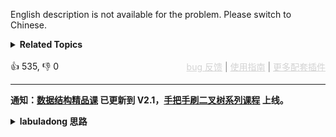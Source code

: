 English description is not available for the problem. Please switch to Chinese.
<details><summary><strong>Related Topics</strong></summary>数学 | 动态规划 | 概率与统计</details><br>

<div>👍 535, 👎 0<span style='float: right;'><span style='color: gray;'><a href='https://github.com/labuladong/fucking-algorithm/discussions/939' target='_blank' style='color: lightgray;text-decoration: underline;'>bug 反馈</a> | <a href='https://labuladong.gitee.io/article/fname.html?fname=jb插件简介' target='_blank' style='color: lightgray;text-decoration: underline;'>使用指南</a> | <a href='https://labuladong.github.io/algo/images/others/%E5%85%A8%E5%AE%B6%E6%A1%B6.jpg' target='_blank' style='color: lightgray;text-decoration: underline;'>更多配套插件</a></span></span></div>

<div id="labuladong"><hr>

**通知：[数据结构精品课](https://aep.h5.xeknow.com/s/1XJHEO) 已更新到 V2.1，[手把手刷二叉树系列课程](https://aep.xet.tech/s/3YGcq3) 上线。**

<details><summary><strong>labuladong 思路</strong></summary>

## 基本思路

这道题有意思，是经典的动态规划题目，状态转移的关系很明显，我来带你分析一下：

现在有 `n` 个骰子，扔出点数 `point` 的概率是多少？

首先，一个骰子能扔出的点数是 1~6，那么 `n` 个骰子扔出点数 `point` 的概率就可以通过 `n - 1` 个骰子扔出点数 `point-1, point-2,... point-6` 的概率分别乘以 1/6 再相加得到。

如果定义一个 `dp(n, point)` 函数表示用 n 个骰子抛出 point 点数的概率，那么这个状态转移关系如下：

```java
dp(n, point) = sum{dp(n-1, point-k) where 1 <= k <= 6}
```

明确了状态转移关系，就可以写出自顶向下的递归解法和自底向上的迭代解法了，我都写出来供你参考。

**标签：[动态规划](https://mp.weixin.qq.com/mp/appmsgalbum?__biz=MzAxODQxMDM0Mw==&action=getalbum&album_id=1318881141113536512)**

## 解法代码

提示：🟢 标记的是我写的解法代码，🤖 标记的是 chatGPT 翻译的多语言解法代码。如有错误，可以 [点这里](https://github.com/labuladong/fucking-algorithm/issues/1113) 反馈和修正。

<div class="tab-panel"><div class="tab-nav">
<button data-tab-item="cpp" class="tab-nav-button btn " data-tab-group="default" onclick="switchTab(this)">cpp🤖</button>

<button data-tab-item="python" class="tab-nav-button btn " data-tab-group="default" onclick="switchTab(this)">python🤖</button>

<button data-tab-item="java" class="tab-nav-button btn active" data-tab-group="default" onclick="switchTab(this)">java🟢</button>

<button data-tab-item="go" class="tab-nav-button btn " data-tab-group="default" onclick="switchTab(this)">go🤖</button>

<button data-tab-item="javascript" class="tab-nav-button btn " data-tab-group="default" onclick="switchTab(this)">javascript🤖</button>
</div><div class="tab-content">
<div data-tab-item="cpp" class="tab-item " data-tab-group="default"><div class="highlight">

```cpp
// 注意：cpp 代码由 chatGPT🤖 根据我的 java 代码翻译，旨在帮助不同背景的读者理解算法逻辑。
// 本代码已经通过力扣的测试用例，应该可直接成功提交。

// 自底向上的迭代解法
class Solution {
public:
    vector<double> dicesProbability(int n) {
        // n 个骰子可能扔出的结果的最大值和最小值
        int min = n, max = n * 6;
        // 定义：用 n 个骰子，凑出 point 的点数的概率是 dp[n][point]
        vector<vector<double>> dp(n + 1, vector<double>(max + 1));
        // base case，一个骰子扔出点数 1~6 的概率是 1/6
        for (int j = 1; j <= 6; j++) {
            dp[1][j] = 1.0 / 6;
        }
        // 状态转移
        for (int i = 2; i <= n; i++) {
            for (int j = i; j <= i * 6; j++) {
                for (int k = 1; k <= 6; k++) {
                    if (j - k <= 0) {
                        break;
                    }
                    // i 个骰子扔出点数 j 的概率
                    // 可以通过 i - 1 个骰子认出点数 j - k 的概率推倒出来
                    dp[i][j] += dp[i - 1][j - k] * 1.0 / 6.0;
                }
            }
        }

        vector<double> res(max - min + 1);
        for (int i = 0; i < res.size(); i++) {
            res[i] = dp[n][min + i];
        }
        return res;
    }
};

// 自顶向下的递归解法
class Solution2 {
public:
    vector<double> dicesProbability(int n) {
        // n 个骰子可能扔出的结果的最大值和最小值
        int min = n, max = n * 6;
        memo = vector<vector<double>>(n + 1, vector<double>(max + 1, 0));

        vector<double> res(max - min + 1);
        for (int i = 0; i < res.size(); i++) {
            res[i] = dp(n, min + i);
        }
        return res;
    }

private:
    // 备忘录
    vector<vector<double>> memo;

    // 定义：用 n 个骰子，抛出 point 点数的概率
    double dp(int n, int point) {
        // base case
        if (point <= 0) {
            return 0;
        }
        if (n == 1) {
            if (point > 6) {
                return 0;
            }
            return 1.0 / 6;
        }
        // 通过备忘录避免冗余计算
        if (memo[n][point] != 0) {
            return memo[n][point];
        }
        // 进行状态转移
        double prob = 0;
        for (int i = 1; i <= 6; i++) {
            prob += dp(n - 1, point - i) * 1.0 / 6;
        }
        // 结果存入备忘录
        memo[n][point] = prob;
        return prob;
    }
};
```

</div></div>

<div data-tab-item="python" class="tab-item " data-tab-group="default"><div class="highlight">

```python
# 注意：python 代码由 chatGPT🤖 根据我的 java 代码翻译，旨在帮助不同背景的读者理解算法逻辑。
# 本代码已经通过力扣的测试用例，应该可直接成功提交。

# 自底向上的迭代解法
class Solution:
    def dicesProbability(self, n: int) -> List[float]:
        # n 个骰子可能扔出的结果的最大值和最小值
        min_num = n
        max_num = n * 6
        # 定义：用 n 个骰子，凑出 point 的点数的概率是 dp[n][point]
        dp = [[0.0] * (max_num + 1) for _ in range(n + 1)]
        # base case，一个骰子扔出点数 1~6 的概率是 1/6
        for j in range(1, 7):
            dp[1][j] = 1 / 6.0
        # 状态转移
        for i in range(2, n + 1):
            for j in range(i, i * 6 + 1):
                for k in range(1, 7):
                    if j - k <= 0:
                        break
                    # i 个骰子扔出点数 j 的概率
                    # 可以通过 i - 1 个骰子认出点数 j - k 的概率推倒出来
                    dp[i][j] += dp[i - 1][j - k] * 1 / 6.0
        res = [dp[n][i] for i in range(min_num, max_num + 1)]
        return res

# 自顶向下的递归解法
class Solution2:
    def dicesProbability(self, n: int) -> List[float]:
        # n 个骰子可能扔出的结果的最大值和最小值
        min_num = n
        max_num = n * 6
        self.memo = [[0.0] * (max_num + 1) for _ in range(n + 1)]
        res = [self.dp(n, min_num + i) for i in range(max_num - min_num + 1)]
        return res

    # 备忘录
    memo = [[]]

    # 定义：用 n 个骰子，抛出 point 点数的概率
    def dp(self, n: int, point: int) -> float:
        # base case
        if point <= 0:
            return 0
        if n == 1:
            if point > 6:
                return 0
            return 1 / 6.0
        # 通过备忘录避免冗余计算
        if self.memo[n][point] != 0:
            return self.memo[n][point]
        # 进行状态转移
        prob = 0
        for i in range(1, 7):
            prob += self.dp(n - 1, point - i) * 1 / 6
        # 结果存入备忘录
        self.memo[n][point] = prob
        return prob
```

</div></div>

<div data-tab-item="java" class="tab-item active" data-tab-group="default"><div class="highlight">

```java
// 自底向上的迭代解法
class Solution {
    public double[] dicesProbability(int n) {
        // n 个骰子可能扔出的结果的最大值和最小值
        int min = n, max = n * 6;
        // 定义：用 n 个骰子，凑出 point 的点数的概率是 dp[n][point]
        double[][] dp = new double[n + 1][max + 1];
        // base case，一个骰子扔出点数 1~6 的概率是 1/6
        for (int j = 1; j <= 6; j++) {
            dp[1][j] = 1 / 6.0;
        }
        // 状态转移
        for (int i = 2; i <= n; i++) {
            for (int j = i * 1; j <= i * 6; j++) {
                for (int k = 1; k <= 6; k++) {
                    if (j - k <= 0) {
                        break;
                    }
                    // i 个骰子扔出点数 j 的概率
                    // 可以通过 i - 1 个骰子认出点数 j - k 的概率推倒出来
                    dp[i][j] += dp[i - 1][j - k] * 1 / 6.0;
                }
            }
        }

        double[] res = new double[max - min + 1];
        for (int i = 0; i < res.length; i++) {
            res[i] = dp[n][min + i];
        }
        return res;
    }
}

// 自顶向下的递归解法
class Solution2 {
    public double[] dicesProbability(int n) {
        // n 个骰子可能扔出的结果的最大值和最小值
        int min = n, max = n * 6;
        memo = new double[n + 1][max + 1];

        double[] res = new double[max - min + 1];
        for (int i = 0; i < res.length; i++) {
            res[i] = dp(n, min + i);
        }
        return res;
    }

    // 备忘录
    double[][] memo;

    // 定义：用 n 个骰子，抛出 point 点数的概率
    double dp(int n, int point) {
        // base case
        if (point <= 0) {
            return 0;
        }
        if (n == 1) {
            if (point > 6) {
                return 0;
            }
            return 1 / 6.0;
        }
        // 通过备忘录避免冗余计算
        if (memo[n][point] != 0) {
            return memo[n][point];
        }
        // 进行状态转移
        double prob = 0;
        for (int i = 1; i <= 6; i++) {
            prob += dp(n - 1, point - i) * 1 / 6;
        }
        // 结果存入备忘录
        memo[n][point] = prob;
        return prob;
    }
}
```

</div></div>

<div data-tab-item="go" class="tab-item " data-tab-group="default"><div class="highlight">

```go
// 注意：go 代码由 chatGPT🤖 根据我的 java 代码翻译，旨在帮助不同背景的读者理解算法逻辑。
// 本代码已经通过力扣的测试用例，应该可直接成功提交。

// 自底向上的迭代解法
func dicesProbability(n int) []float64 {
	// n 个骰子可能扔出的结果的最大值和最小值
	min := n
	max := n * 6
	// 定义：用 n 个骰子，凑出 point 的点数的概率是 dp[n][point]
	dp := make([][]float64, n+1)
	for i := range dp {
		dp[i] = make([]float64, max+1)
	}
	// base case，一个骰子扔出点数 1~6 的概率是 1/6
	for j := 1; j <= 6; j++ {
		dp[1][j] = 1 / 6.0
	}
	// 状态转移
	for i := 2; i <= n; i++ {
		for j := i * 1; j <= i*6; j++ {
			for k := 1; k <= 6; k++ {
				if j-k <= 0 {
					break
				}
				// i 个骰子扔出点数 j 的概率
				// 可以通过 i - 1 个骰子认出点数 j - k 的概率推倒出来
				dp[i][j] += dp[i-1][j-k] * 1 / 6.0
			}
		}
	}

	res := make([]float64, max-min+1)
	for i := 0; i < len(res); i++ {
		res[i] = dp[n][min+i]
	}
	return res
}

// 自顶向下的递归解法
func dicesProbability2(n int) []float64 {
	// n 个骰子可能扔出的结果的最大值和最小值
	min := n
	max := n * 6
	memo := make([][]float64, n+1)
	for i := range memo {
		memo[i] = make([]float64, max+1)
	}

	res := make([]float64, max-min+1)
	for i := 0; i < len(res); i++ {
		res[i] = dp2(n, min+i, memo)
	}
	return res
}

// 定义：用 n 个骰子，抛出 point 点数的概率
func dp2(n, point int, memo [][]float64) float64 {
	// base case
	if point <= 0 {
		return 0
	}
	if n == 1 {
		if point > 6 {
			return 0
		}
		return 1 / 6.0
	}
	// 通过备忘录避免冗余计算
	if memo[n][point] != 0 {
		return memo[n][point]
	}
	// 进行状态转移
	prob := 0.0
	for i := 1; i <= 6; i++ {
		prob += dp2(n-1, point-i, memo) * 1 / 6
	}
	// 结果存入备忘录
	memo[n][point] = prob
	return prob
}
```

</div></div>

<div data-tab-item="javascript" class="tab-item " data-tab-group="default"><div class="highlight">

```javascript
// 注意：javascript 代码由 chatGPT🤖 根据我的 java 代码翻译，旨在帮助不同背景的读者理解算法逻辑。
// 本代码还未经过力扣测试，仅供参考，如有疑惑，可以参照我写的 java 代码对比查看。

var dicesProbability = function(n) {
    // n 个骰子可能扔出的结果的最大值和最小值
    var min = n, max = n * 6;
    // 定义：用 n 个骰子，凑出 point 的点数的概率是 dp[n][point]
    var dp = new Array(n + 1).fill(null).map(() => new Array(max + 1).fill(0));
    // base case，一个骰子扔出点数 1~6 的概率是 1/6，填充第一行
    for (let j = 1; j <= 6; j++) {
        dp[1][j] = 1 / 6.0;
    }
    // 状态转移
    for (let i = 2; i <= n; i++) {
        for (let j = i; j <= i * 6; j++) {
            for (let k = 1; k <= 6; k++) {
                if (j - k < i - 1 || j - k > (i - 1) * 6) {
                    // 走到了边界，后面的数都不能满足
                    break;
                }
                // i 个骰子扔出点数 j 的概率
                // 可以通过 i - 1 个骰子认出点数 j - k 的概率推倒出来
                dp[i][j] += dp[i - 1][j - k] / 6.0;
            }
        }
    }

    var res = new Array(max - min + 1);
    for (let i = 0; i < res.length; i++) {
        res[i] = dp[n][min + i];
    }
    return res;
};

// 自顶向下的递归解法
var dicesProbability2 = function(n) {
    // n 个骰子可能扔出的结果的最大值和最小值
    var min = n, max = n * 6;
    // 定义：用 n 个骰子，抛出 point 点数的概率
    var memo = new Array(n + 1).fill(null).map(() => new Array(max + 1).fill(0));

    var dp = function(n, point) {
        // base case
        if (point <= 0) {
            return 0;
        }
        if (n === 1) {
            if (point > 6) {
                return 0;
            }
            return 1 / 6.0;
        }
        // 通过备忘录避免冗余计算
        if (memo[n][point] !== 0) {
            return memo[n][point];
        }
        // 进行状态转移
        var prob = 0;
        for (let i = 1; i <= 6; i++) {
            prob += dp(n - 1, point - i) * 1 / 6.0;
        }
        // 结果存入备忘录
        memo[n][point] = prob;
        return prob;
    }

    var res = new Array(max - min + 1);
    for (let i = 0; i < res.length; i++) {
        res[i] = dp(n, min + i);
    }
    return res;
};
```

</div></div>
</div></div>

</details>
</div>



